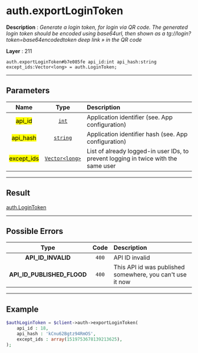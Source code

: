 # auth.exportLoginToken

**Description** : *Generate a login token, for login via QR code.
The generated login token should be encoded using base64url, then shown as a tg://login?token=base64encodedtoken deep link » in the QR code*

**Layer** : 211

```tl
auth.exportLoginToken#b7e085fe api_id:int api_hash:string except_ids:Vector<long> = auth.LoginToken;
```

---

## Parameters

| Name | Type | Description |
| :---: | :---: | :--- |
| <mark>api_id</mark> | [`int`](type/int) | Application identifier (see. App configuration) |
| <mark>api_hash</mark> | [`string`](type/string) | Application identifier hash (see. App configuration) |
| <mark>except_ids</mark> | [`Vector<long>`](type/long) | List of already logged-in user IDs, to prevent logging in twice with the same user |

---

## Result

[auth.LoginToken](type/auth.LoginToken)

---

## Possible Errors

| Type | Code | Description |
| :---: | :---: | :--- |
| **API_ID_INVALID** | `400` | API ID invalid |
| **API_ID_PUBLISHED_FLOOD** | `400` | This API id was published somewhere, you can't use it now |

---

## Example

```php
$authLoginToken = $client->auth->exportLoginToken(
	api_id : 18,
	api_hash : 'kCnu62Bgtz94RmOS',
	except_ids : array(1519753678139213625),
);
```